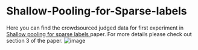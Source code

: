 # Shallow-Pooling-for-Sparse-labels
Here you can find the crowdsourced judged data for first experiment in [Shallow pooling for sparse labels
](https://arxiv.org/abs/2109.00062) paper. 
For more details please check out section 3 of the paper.
![image](https://user-images.githubusercontent.com/43349991/133142682-61f43445-d804-4d68-b280-ec3ffd759cc2.png)
